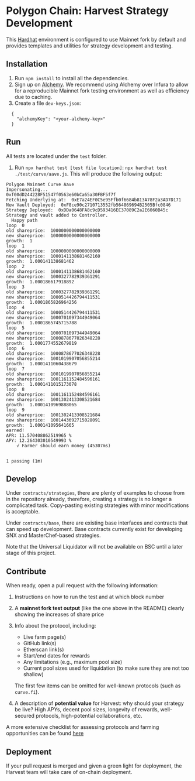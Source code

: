 # Polygon Chain: Harvest Strategy Development

This [Hardhat](https://hardhat.org/) environment is configured to use Mainnet fork by default and provides templates and utilities for strategy development and testing.

## Installation

1. Run `npm install` to install all the dependencies.
2. Sign up on [Alchemy](https://dashboard.alchemyapi.io/signup/). We recommend using Alchemy over Infura to allow for a reproducible
Mainnet fork testing environment as well as efficiency due to caching.
3. Create a file `dev-keys.json`:
  ```
    {
      "alchemyKey": "<your-alchemy-key>"
    }
  ```

## Run

All tests are located under the `test` folder.

1. Run `npx hardhat test [test file location]`: `npx hardhat test ./test/curve/aave.js`. This will produce the following output:
  ```
  Polygon Mainnet Curve Aave
Impersonating...
0xf00dD244228F51547f0563e60bCa65a30FBF5f7f
Fetching Underlying at:  0xE7a24EF0C5e95Ffb0f6684b813A78F2a3AD7D171
New Vault Deployed:  0xF8ce90c2710713552fb564869694B2505Bfc0846
Strategy Deployed:  0xDDa0648FA8c9cD593416EC37089C2a2E6060B45c
Strategy and vault added to Controller.
    Happy path
loop  0
old shareprice:  1000000000000000000
new shareprice:  1000000000000000000
growth:  1
loop  1
old shareprice:  1000000000000000000
new shareprice:  1000141138681462160
growth:  1.000141138681462
loop  2
old shareprice:  1000141138681462160
new shareprice:  1000327782939361291
growth:  1.000186617918892
loop  3
old shareprice:  1000327782939361291
new shareprice:  1000514426794411531
growth:  1.0001865826964256
loop  4
old shareprice:  1000514426794411531
new shareprice:  1000701097344949064
growth:  1.0001865745715788
loop  5
old shareprice:  1000701097344949064
new shareprice:  1000878677026348228
growth:  1.0001774552679819
loop  6
old shareprice:  1000878677026348228
new shareprice:  1001019907056855214
growth:  1.0001411060438679
loop  7
old shareprice:  1001019907056855214
new shareprice:  1001161152484596161
growth:  1.0001411015173078
loop  8
old shareprice:  1001161152484596161
new shareprice:  1001302413308521684
growth:  1.0001410969888065
loop  9
old shareprice:  1001302413308521684
new shareprice:  1001443692715028091
growth:  1.000141095641665
earned!
APR: 11.570408862519965 %
APY: 12.264303010549993 %
      √ Farmer should earn money (45307ms)


  1 passing (1m)
  ```

## Develop

Under `contracts/strategies`, there are plenty of examples to choose from in the repository already, therefore, creating a strategy is no longer a complicated task. Copy-pasting existing strategies with minor modifications is acceptable.

Under `contracts/base`, there are existing base interfaces and contracts that can speed up development.
Base contracts currently exist for developing SNX and MasterChef-based strategies.

Note that the Universal Liquidator will not be available on BSC until a later stage of this project.

## Contribute

When ready, open a pull request with the following information:
1. Instructions on how to run the test and at which block number
2. A **mainnet fork test output** (like the one above in the README) clearly showing the increases of share price
3. Info about the protocol, including:
   - Live farm page(s)
   - GitHub link(s)
   - Etherscan link(s)
   - Start/end dates for rewards
   - Any limitations (e.g., maximum pool size)
   - Current pool sizes used for liquidation (to make sure they are not too shallow)

   The first few items can be omitted for well-known protocols (such as `curve.fi`).

5. A description of **potential value** for Harvest: why should your strategy be live? High APYs, decent pool sizes, longevity of rewards, well-secured protocols, high-potential collaborations, etc.

A more extensive checklist for assessing protocols and farming opportunities can be found [here](https://www.notion.so/harvestfinance/Farm-ops-check-list-7cd2e0d9da364252ac465cb8a176f0e0)

## Deployment

If your pull request is merged and given a green light for deployment, the Harvest team will take care of on-chain deployment.
